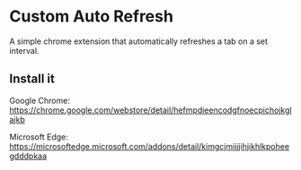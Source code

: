 # Custom Auto Refresh
A simple chrome extension that automatically refreshes a tab on a set interval.


## Install it
Google Chrome: https://chrome.google.com/webstore/detail/hefmpdieencodgfnoecpichojkglajkb

Microsoft Edge: https://microsoftedge.microsoft.com/addons/detail/kimgcjmijjjihjikhlkpoheegdddpkaa
